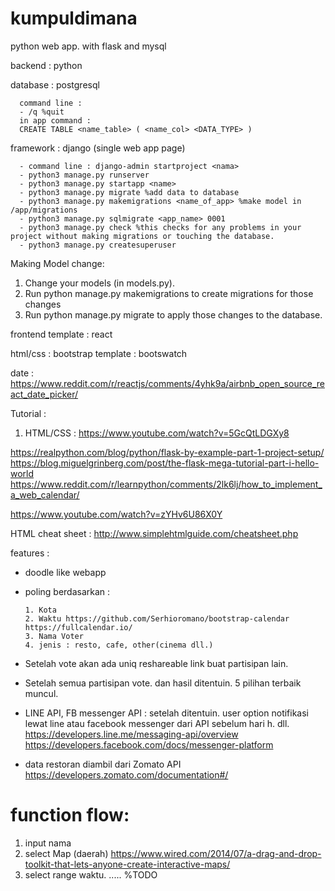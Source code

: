 # kumpuldimana
python web app. with flask and mysql

backend : python

database : postgresql

      command line :
      - /q %quit
      in app command :
      CREATE TABLE <name_table> ( <name_col> <DATA_TYPE> )
      

framework : django (single web app page)

      - command line : django-admin startproject <nama>
      - python3 manage.py runserver
      - python3 manage.py startapp <name>
      - python3 manage.py migrate %add data to database
      - python3 manage.py makemigrations <name_of_app> %make model in /app/migrations
      - python3 manage.py sqlmigrate <app_name> 0001
      - python3 manage.py check %this checks for any problems in your project without making migrations or touching the database.
      - python3 manage.py createsuperuser
      
      
Making Model change: 
1. Change your models (in models.py).
2. Run python manage.py makemigrations to create migrations for those changes
3. Run python manage.py migrate to apply those changes to the database.

frontend template : react

html/css : bootstrap
template : bootswatch

date : https://www.reddit.com/r/reactjs/comments/4yhk9a/airbnb_open_source_react_date_picker/

Tutorial : 
1. HTML/CSS : https://www.youtube.com/watch?v=5GcQtLDGXy8

https://realpython.com/blog/python/flask-by-example-part-1-project-setup/
https://blog.miguelgrinberg.com/post/the-flask-mega-tutorial-part-i-hello-world
https://www.reddit.com/r/learnpython/comments/2lk6lj/how_to_implement_a_web_calendar/

https://www.youtube.com/watch?v=zYHv6U86X0Y

HTML cheat sheet : http://www.simplehtmlguide.com/cheatsheet.php


features :
- doodle like webapp

- poling berdasarkan :



      1. Kota
      2. Waktu https://github.com/Serhioromano/bootstrap-calendar https://fullcalendar.io/
      3. Nama Voter
      4. jenis : resto, cafe, other(cinema dll.)
      
- Setelah vote akan ada uniq reshareable link buat partisipan lain.
- Setelah semua partisipan vote. dan hasil ditentuin. 5 pilihan terbaik muncul.

- LINE API, FB messenger API : setelah ditentuin. user option notifikasi lewat line atau facebook messenger dari API sebelum hari h. dll. https://developers.line.me/messaging-api/overview
  https://developers.facebook.com/docs/messenger-platform
- data restoran diambil dari Zomato API https://developers.zomato.com/documentation#/

# function flow:
1. input nama
2. select Map (daerah) https://www.wired.com/2014/07/a-drag-and-drop-toolkit-that-lets-anyone-create-interactive-maps/
3. select range waktu.
..... %TODO
